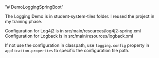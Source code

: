 "# DemoLoggingSpringBoot" 

The Logging Demo is in student-system-tiles folder. I reused the project in my training phase.

Configuration for Log4j2 is in src/main/resources/log4j2-spring.xml
Configuration for Logback is in src/main/resources/logback.xml

If not use the configuration in classpath, use `logging.config` property in `application.properties` to specific the configuration file path.
